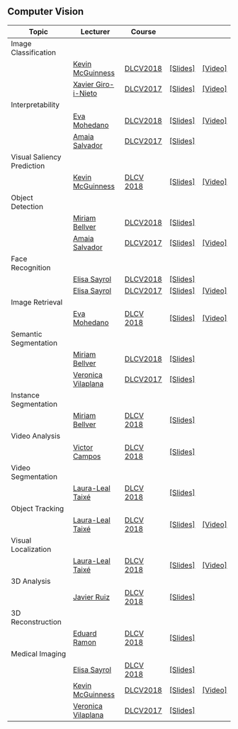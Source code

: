 
[XG-web]: https://imatge.upc.edu/web/people/xavier-giro
[KM-web]: http://www.eeng.dcu.ie/~mcguinne/
[AS-web]: https://imatge.upc.edu/web/people/amaia-salvador
[EM-web]: https://www.insight-centre.org/users/eva-mohedano
[AS-web]: https://imatge.upc.edu/web/people/amaia-salvador
[LL-web]: https://dvl.in.tum.de/team/lealtaixe/
[ES-web]: https://imatge.upc.edu/web/people/elisa-sayrol
[VV-web]: https://imatge.upc.edu/web/people/veronica-vilaplana
[JR-web]: https://imatge.upc.edu/web/people/javier-ruiz-hidalgo
[RM-web]: https://imatge.upc.edu/web/people/josep-ramon-morros
[MB-web]: https://imatge.upc.edu/web/people/miriam-bellver
[VC-web]: https://imatge.upc.edu/web/people/victor-campos
[ER-web]: https://imatge.upc.edu/web/people/eduard-ramon

[DLCV2016]: http://imatge-upc.github.io/telecombcn-2016-dlcv/
[DLCV2017]: https://telecombcn-dl.github.io/2017-dlcv/
[DLCV2018]: https://telecombcn-dl.github.io/2018-dlcv/
[DLCV2019]: https://telecombcn-dl.github.io/2019-dlcv/

## Computer Vision

| Topic          | Lecturer                     | Course                 |                                 |              |
| -------------- |  --------------------------- | ---------------------- | :-----------------------------: | :----------: |
| Image Classification  | | | | |
|                | [Kevin McGuinness][KM-web]| [DLCV2018] | [[Slides]][dlcv2018-D1L3-slides]  | [[Video]][dlcv2018-D1L3-video]    |
|                | [Xavier Giro-i-Nieto][XG-web]| [DLCV2017] | [[Slides]][dlcv2017-d1l4-slides]  | [[Video]][dlcv2017-d1l4-video]            | 
| Interpretability  | | | | |
|                | [Eva Mohedano][EM-web] | [DLCV2018] | [[Slides]][dlcv2018-d3l4-slides]  | [[Video]][dlcv2018-d3l4-video]    |
|                | [Amaia Salvador][AS-web] | [DLCV2017] | [[Slides]][dlcv2018-d1l6-slides]  |    |
| Visual Saliency Prediction  | | | | |
|                | [Kevin McGuinness][KM-web]| [DLCV 2018][dlcv2018] | [[Slides]][dlcv2018-d3l5-slides]  | [[Video]][dlcv2018-D3l5-video]    |
| Object Detection  | | | | |
|                | [Miriam Bellver][MB-web] | [DLCV2018] | [[Slides]][dlcv2018-d2l1-slides]  |   |
|                | [Amaia Salvador][AS-web] | [DLCV2017] | [[Slides]][dlcv2017-d2l4-slides]  |  [[Video]][dlcv2017-d2l4-video]  |
| Face Recognition  | | | | |
|                | [Elisa Sayrol][ES-web] | [DLCV2018] | [[Slides]][dlcv2018-d2l2-slides]  |   |
|                | [Elisa Sayrol][ES-web] | [DLCV2017] | [[Slides]][dlcv2017-d2l5-slides] | [[Video]][dlcv2017-D2L5-video]   |
| Image Retrieval  | | | | |
|                | [Eva Mohedano][EM-web]| [DLCV 2018][dlcv2018] | [[Slides]][dlcv2018-D1L4-slides]  | [[Video]][dlcv2018-D1L4-video]    |
| Semantic Segmentation  | | | | |
|                | [Miriam Bellver][MB-web] | [DLCV2018] | [[Slides]][dlcv2018-d2l3-slides]  |   |
|                | [Veronica Vilaplana][VV-web] | [DLCV2017] | [[Slides]][dlcv2017-d3l1-slides]  |   |
| Instance Segmentation  | | | | |
|                | [Miriam Bellver][MB-web] | [DLCV 2018][dlcv2018] | [[Slides]][dlcv2018-d2l4-slides]  |   |
| Video Analysis  | | | | |
|                | [Victor Campos][VC-web] | [DLCV 2018][dlcv2018] | [[Slides]][dlcv2018-d3l12-slides]  |   |
| Video Segmentation  | | | | |
|                | [Laura-Leal Taixé][LL-web]| [DLCV 2018][dlcv2018] | [[Slides]][dlcv2018-D1l6-slides]  |  |
| Object Tracking  | | | | |
|                | [Laura-Leal Taixé][LL-web]| [DLCV 2018][dlcv2018] | [[Slides]][dlcv2018-D3l3-slides]  | [[Video]][dlcv2018-D3l3-video]   |
| Visual Localization  | | | | |
|                | [Laura-Leal Taixé][LL-web]| [DLCV 2018][dlcv2018] | [[Slides]][dlcv2018-D1l5-slides]  | [[Video]][dlcv2018-D1L5-video]   |
| 3D Analysis  | | | | |
|                | [Javier Ruiz][JR-web]| [DLCV 2018][dlcv2018] | [[Slides]][dlcv2018-d4l1-slides]  |  |
| 3D Reconstruction  | | | | |
|                | [Eduard Ramon][ER-web]| [DLCV 2018][dlcv2018] | [[Slides]][dlcv2018-d4l2-slides]  |  |
| Medical Imaging  | | | | |
|                | [Elisa Sayrol][ES-web] | [DLCV 2018][dlcv2018] | [[Slides]][dlcv2018-d2l5-slides]  |   |
|  | [Kevin McGuinness][KM-web]| [DLCV2018] | [[Slides]][dlcv2018-D2l6-slides]  | [[Video]][dlcv2018-D2L6-video]    |
|                | [Veronica Vilaplana][VV-web] | [DLCV2017] | [[Slides]][dlcv2017-d3l3-slides]  |   |


[dlcv2017-d1l4-slides]: https://www.slideshare.net/xavigiro/image-classification-on-imagenet-d1l4-2017-upc-deep-learning-for-computer-vision
[dlcv2017-d1l4-video]: https://youtu.be/Cng0btC-1uE
[dlcv2017-d2l4-slides]: https://www.slideshare.net/xavigiro/object-detection-d2l4-2017-upc-deep-learning-for-computer-vision
[dlcv2017-d2l4-video]: https://youtu.be/CaZZOx3koBQ
[dlcv2017-d2l5-slides]: https://www.slideshare.net/xavigiro/face-recognition-d2l5-2017-upc-deep-learning-for-computer-vision
[dlcv2017-d2l5-video]: https://youtu.be/SX94NgeOPB4
[dlcv2017-d3l1-slides]: https://www.slideshare.net/xavigiro/image-segmentation-d3l1-2017-upc-deep-learning-for-computer-vision
[dlcv2017-d3l3-slides]: https://www.slideshare.net/xavigiro/medical-imaging-d3l3-2017-upc-deep-learning-for-computer-vision



[dlcv2018-d1l3-slides]: https://www.slideshare.net/xavigiro/d1l3-image-classification-upc-2018-deep-learning-for-computer-vision
[dlcv2018-d1l3-video]: https://youtu.be/NHvantNw1Kw
[dlcv2018-d1l4-slides]: https://www.slideshare.net/xavigiro/d1l5-contentbased-image-retrieval-upc-2018-deep-learning-for-computer-vision
[dlcv2018-d1l4-video]: https://youtu.be/UyEXEGevhZs
[dlcv2018-d1l5-slides]: https://www.slideshare.net/xavigiro/d1l5-cnn-vs-siftbased-visual-localization-upc-2018-deep-learning-for-computer-vision
[dlcv2018-d1l5-video]: https://youtu.be/LnfXTFJPpeE
[dlcv2018-d1l6-slides]: https://www.slideshare.net/xavigiro/d1l6-video-object-segmentation-upc-2018-deep-learning-for-computer-vision
[dlcv2018-d2l1-slides]: https://www.slideshare.net/xavigiro/d2l1-object-detection-upc-2018-deep-learning-for-computer-vision
[dlcv2018-d2l2-slides]: https://www.slideshare.net/xavigiro/d2l2-face-recognition-upc-2018-deep-learning-for-computer-vision
[dlcv2018-d2l3-slides]: https://www.slideshare.net/xavigiro/d2l3-semantic-segmentation-upc-2018-deep-learning-for-computer-vision
[dlcv2018-d2l4-slides]: https://www.slideshare.net/xavigiro/instance-segmentation-mriam-bellver-upc-barcelona-2018
[dlcv2018-d2l5-slides]: https://www.slideshare.net/xavigiro/medical-imaging-at-upc-elisa-sayrol-upc-barcelona-2018
[dlcv2018-d2l6-slides]: https://www.slideshare.net/xavigiro/medical-imaging-at-dcu-kevin-mcguinness-upc-barcelona-2018
[dlcv2018-d2l6-video]: https://youtu.be/VdmY90YKLTI
[dlcv2018-d3l12-slides]: https://www.slideshare.net/xavigiro/deep-video-analysis-vctor-campos-upc-barcelona-2018
[dlcv2018-d3l3-slides]: https://www.slideshare.net/xavigiro/multiple-object-tracking-laura-lealtaixe-upc-barcelona-2018
[dlcv2018-d3l3-video]: https://youtu.be/NQXRb3ViRuQ 
[dlcv2018-d3l4-slides]: https://www.slideshare.net/xavigiro/interpretability-of-convolutional-neural-networks-eva-mohedano-upc-barcelona-2018
[dlcv2018-d3l4-video]: https://youtu.be/SsHohytl1NA
[dlcv2018-d3l5-slides]: https://www.slideshare.net/xavigiro/visual-saliency-prediction-with-deep-learning-kevin-mcguinness-upc-barcelona-2018
[dlcv2018-d3l5-video]: https://youtu.be/iEgB1ZQ2W2I
[dlcv2018-D4L1-slides]: https://www.slideshare.net/xavigiro/deep-3d-analysis-javier-ruizhidalgo-upc-barcelona-2018
[dlcv2018-D4L2-slides]: https://www.slideshare.net/xavigiro/deep-3d-reconstruction-eduarda-ramon-upc-barcelona-2018








